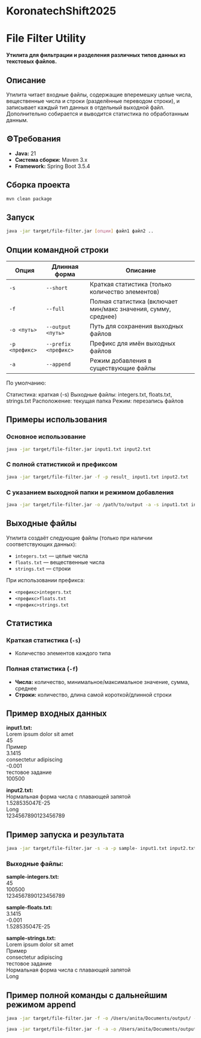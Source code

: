# KoronatechShift2025

# File Filter Utility

**Утилита для фильтрации и разделения различных типов данных из текстовых файлов.**

## Описание

Утилита читает входные файлы, содержащие вперемешку целые числа, вещественные числа и строки (разделённые переводом строки), и записывает каждый тип данных в отдельный выходной файл.  
Дополнительно собирается и выводится статистика по обработанным данным.

## ⚙Требования

- **Java:** 21
- **Система сборки:** Maven 3.x
- **Framework:** Spring Boot 3.5.4

## Сборка проекта

```bash
mvn clean package
```

## Запуск

```bash
java -jar target/file-filter.jar [опции] файл1 файл2 ..
```
## Опции командной строки

| Опция              | Длинная форма         | Описание                                                                 |
|--------------------|------------------------|--------------------------------------------------------------------------|
| `-s`               | `--short`              | Краткая статистика (только количество элементов)                         |
| `-f`               | `--full`               | Полная статистика (включает мин/макс значения, сумму, среднее)          |
| `-o <путь>`        | `--output <путь>`      | Путь для сохранения выходных файлов                                     |
| `-p <префикс>`     | `--prefix <префикс>`   | Префикс для имён выходных файлов                                        |
| `-a`               | `--append`             | Режим добавления в существующие файлы                                   |

По умолчанию:

Статистика: краткая (-s)
Выходные файлы: integers.txt, floats.txt, strings.txt
Расположение: текущая папка
Режим: перезапись файлов

## Примеры использования

### Основное использование
```bash
java -jar target/file-filter.jar input1.txt input2.txt
```

### С полной статистикой и префиксом
```bash
java -jar target/file-filter.jar -f -p result_ input1.txt input2.txt
```

### С указанием выходной папки и режимом добавления
```bash
java -jar target/file-filter.jar -o /path/to/output -a -s input1.txt input2.txt
```

## Выходные файлы

Утилита создаёт следующие файлы (только при наличии соответствующих данных):

- `integers.txt` — целые числа
- `floats.txt` — вещественные числа
- `strings.txt` — строки

При использовании префикса:

- `<префикс>integers.txt`
- `<префикс>floats.txt`
- `<префикс>strings.txt`

## Статистика

### Краткая статистика (`-s`)

- Количество элементов каждого типа

### Полная статистика (`-f`)

- **Числа:** количество, минимальное/максимальное значение, сумма, среднее
- **Строки:** количество, длина самой короткой/длинной строки


## Пример входных данных
**input1.txt:**<br>
Lorem ipsum dolor sit amet<br>
45<br>
Пример<br>
3.1415<br>
consectetur adipiscing<br>
-0.001<br>
тестовое задание<br>
100500<br>

**input2.txt:**<br>
Нормальная форма числа с плавающей запятой<br>
1.528535047E-25<br>
Long<br>
1234567890123456789<br>

## Пример запуска и результата
```bash
java -jar target/file-filter.jar -s -a -p sample- input1.txt input2.txt
```


### Выходные файлы:

**sample-integers.txt:**<br>
45<br>
100500<br>
1234567890123456789


**sample-floats.txt:**<br>
3.1415<br>
-0.001<br>
1.528535047E-25


**sample-strings.txt:**<br>
Lorem ipsum dolor sit amet<br>
Пример<br>
consectetur adipiscing<br>
тестовое задание<br>
Нормальная форма числа с плавающей запятой<br>
Long

## Пример полной команды с дальнейшим режимом append
```bash
java -jar target/file-filter.jar -f -o /Users/anita/Documents/output/ -p result_ /Users/anita/Documents/input/in1.txt   
```

```bash
java -jar target/file-filter.jar -f -a -o /Users/anita/Documents/output/ -p result_ /Users/anita/Documents/input/in2.txt 
```

